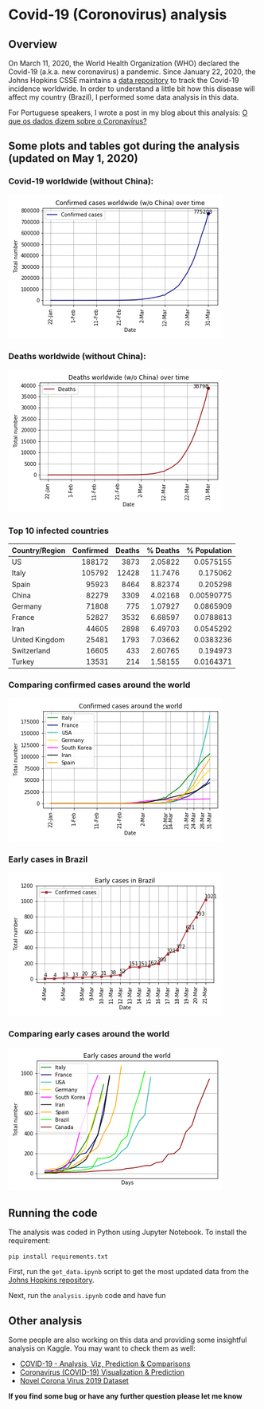 # Covid-19 (Coronovirus) analysis

## Overview
On March 11, 2020, the World Health Organization (WHO) declared the Covid-19 (a.k.a. new coronavirus) a pandemic. Since January 22, 2020, the Johns Hopkins CSSE maintains a [data repository](https://github.com/CSSEGISandData/COVID-19) to track the Covid-19 incidence worldwide. In order to understand a little bit how this disease will affect my country (Brazil), I performed some data analysis in this data.

For Portuguese speakers, I wrote a post in my blog about this analysis: [O que os dados dizem sobre o Coronavírus?](http://computacaointeligente.com.br/coolstuffs/analisando-coronavirus/)

## Some plots and tables got during the analysis (updated on May 1, 2020)
### Covid-19 worldwide (without China):
![covid-19-wo-chinha](figures/en/conf_cases_worldwide_no_china.png)

### Deaths worldwide (without China):
![deaths-wo-chinha](figures/en/deaths_worldwide_no_china.png)


### Top 10 infected countries
| Country/Region   |   Confirmed |   Deaths |   % Deaths  |% Population|
|:-----------------|------------:|---------:|------------:|-----------:|
| US               |      188172 |     3873 |     2.05822 | 0.0575155  |
| Italy            |      105792 |    12428 |    11.7476  | 0.175062   |
| Spain            |       95923 |     8464 |     8.82374 | 0.205298   |
| China            |       82279 |     3309 |     4.02168 | 0.00590775 |
| Germany          |       71808 |      775 |     1.07927 | 0.0865909  |
| France           |       52827 |     3532 |     6.68597 | 0.0788613  |
| Iran             |       44605 |     2898 |     6.49703 | 0.0545292  |
| United Kingdom   |       25481 |     1793 |     7.03662 | 0.0383236  |
| Switzerland      |       16605 |      433 |     2.60765 | 0.194973   |
| Turkey           |       13531 |      214 |     1.58155 | 0.0164371  |

### Comparing confirmed cases around the world

![comparing-countries](figures/en/conf_cases_countries.png)

### Early cases in Brazil
![early-br](figures/en/early_cases_conf_brazil.png)

### Comparing early cases around the world
![early-compare](figures/en/conf_early_cases_countries.png)


## Running the code
The analysis was coded in Python using Jupyter Notebook. To install the requirement:

`pip install requirements.txt `

First, run the `get_data.ipynb` script to get the most updated data from the [Johns Hopkins repository](https://github.com/CSSEGISandData/COVID-19).

Next, run the `analysis.ipynb` code and have fun

## Other analysis
Some people are also working on this data and providing some insightful analysis on Kaggle. You may want to check them as well:
- [COVID-19 - Analysis, Viz, Prediction & Comparisons](https://www.kaggle.com/imdevskp/covid-19-analysis-viz-prediction-comparisons)
- [Coronavirus (COVID-19) Visualization & Prediction](https://www.kaggle.com/therealcyberlord/coronavirus-covid-19-visualization-prediction)
- [Novel Corona Virus 2019 Dataset](https://www.kaggle.com/sudalairajkumar/novel-corona-virus-2019-dataset)



**If you find some bug or have any further question please let me know**


